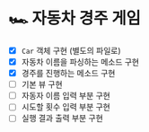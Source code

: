 # 🏎️ 자동차 경주 게임
- [x] `Car` 객체 구현 (별도의 파일로)
- [x] 자동차 이름을 파싱하는 메소드 구현
- [x] 경주를 진행하는 메소드 구현
- [ ] 기본 뷰 구현
- [ ] 자동자 이름 입력 부분 구현
- [ ] 시도할 횟수 입력 부분 구현
- [ ] 실행 결과 출력 부분 구현
